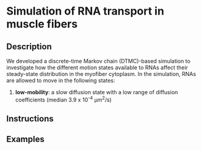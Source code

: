 # Simulation of RNA transport in muscle fibers

## Description
We developed a discrete-time Markov chain (DTMC)-based simulation to investigate how the different motion states available to RNAs affect their steady-state distribution in the myofiber cytoplasm. In the simulation, RNAs are allowed to move in the following states:

1. **low-mobility**: a slow diffusion state with a low range of diffusion coefficients (median 3.9 x 10<sup>-4</sup> µm<sup>2</sup>/s)

## Instructions

## Examples
